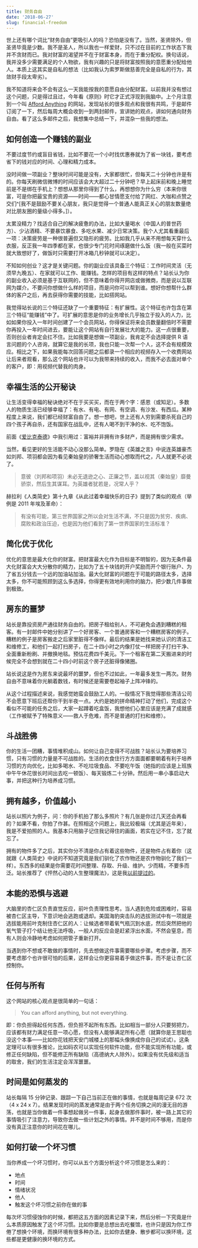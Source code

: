 ```yaml
---
title: 财务自由
date: '2018-06-27'
slug: financial-freedom
---
```


世上还有哪个词比“财务自由”更吸引人的吗？恐怕是没有了。当然，圣贤除外，但圣贤毕竟是少数。我不是圣人，所以我也一样爱财，只不过在目前的工作状态下我并不贪财而已。我对财富的渴望并不在于财富本身，而在于重分配权。换句话说，我并没多少需要满足的个人物欲，我有兴趣的只是将财富按照我的意愿重分配给他人。本质上这其实是自私的想法（比如我认为索罗斯做慈善完全是自私的行为，其敛财手段太卑劣）。

我不知道将来会不会有这么一天我能按我的意愿自由分配财富。以前我并没有想过这个问题，只是得过且过，今年看《原则》时它才正式浮现到我脑中。上个月注意到一个叫 [Afford Anything](https://affordanything.com) 的网站，发现站长的很多观点和我很有共鸣，于是邮件订阅了一下，然后每周大概会收到一到两封邮件，宣讲她的观点，讲如何通向财务自由。看了这么多邮件之后，我想集中总结一下，并混杂一些我的想法。

## 如何创造一个赚钱的副业

不要过度节约或盲目省钱，比如不要花一个小时找优惠券就为了省一块钱，要考虑省下的钱对应的时间、心理和精力成本。

没时间做一项副业？整块时间可能是没有，大家都很忙，但每天二十分钟也许是有的。你每天刷微信微博的时间应该会大大超过二十分钟吧？早上起床前和晚上睡觉前是不是绑在手机上？想想从那里你得到了什么，再想想你为什么穷（本来你很富，可是你把最宝贵的资源——时间——都心甘情愿支付给了网红、大咖和点赞之交们^[我不是鼓励不要关心朋友，我只是觉得一个普通人能真正关心的朋友数量绝对比朋友圈的量级小得多。]）。

太累没精力？找适合自己的解决疲惫的办法，比如大量喝水（中国人的普世药方）、少沾酒精、不要暴饮暴食、多吃水果、减少日常决策。我个人尤其看重最后一项：决策疲劳是一种很普遍但又隐形的疲劳。比如我几乎从来不用想每天穿什么衣服，反正我一年四季都在家，也很少专门花时间琢磨做什么饭（我一般在买菜时就大致想好了，做饭时只需要打开冰箱几秒钟就可以决定）。

不知如何创业？这才是关键问题。你的副业应该具备三个特征：工作时间灵活（无须早九晚五）、在家就可以工作、能赚钱。怎样的项目有这样的特点？站长认为你的副业收入必须是基于互联网的，但不意味着你得开网店或做微商，而是说以互联网为媒介。不要问你想做什么样的项目，而是问你可以帮到谁。想好你想帮什么群体的客户之后，再去获得你需要的技能，比如搭网站。

我觉得站长说的三个特征还缺了一个重要特征：有扩展性。这个特征也许包含在第三个特征“能赚钱”中了。可扩展的意思是你的业务增长几乎独立于投入的人力，比如如果你投入一年时间创建了一个会员网站，你得保证将来会员数量翻倍时不需要你再投入一年时间进去，要能让这个网站有自行发展壮大的能力。这一点很重要，否则创业者肯定会扛不住。比如我要是想做一项副业，我肯定不会选择提供 R 语言问题的个人咨询，就算它是我的长项，我也只能一次帮一个人，这不会有规模效应。相比之下，如果我能每次回答问题之后都录一个相应的视频存入一个收费网站让后来者观看，那么这个网站也许可以为我带来持续的收入，而我不必去面对单个的客户，即：用视频代替我的肉身。

## 幸福生活的公开秘诀

让生活变得幸福的秘诀绝对不在于买买买，而在于两个字：感恩（或知足）。多数人的物质生活已经够幸福了：有水、有电、有网、有空调、有沙发、有西瓜。某种程度上来说，我们都已经财富自由了。想一想吧，世上还有人穷到需要杀死自己的四个孩子再自杀，还有国家在战乱中，还有人喝不到干净的水、吃不饱饭。

前面《[爱比克泰德](/cn/2017/11/epictetus/)》中我引用过：富裕并非拥有许多财产，而是拥有很少需求。

当然，看见更好的生活能不动心没那么简单。罗隐在《英雄之言》中说连英雄豪杰如刘邦、项羽都会因为看见秦始皇的骄奢生活而动心想取而代之，凡人就更不必说了。

> 意彼（刘邦和项羽）未必无退逊之心、正廉之节，盖以视其（秦始皇）靡曼骄崇，然后生其谋耳。为英雄者犹若是，况常人乎？

赫拉利《人类简史》第十九章《从此过着幸福快乐的日子》提到了类似的观点（举例是 2011 年埃及革命）：

> 有没有可能，第三世界国家之所以会对生活不满，不只是因为贫穷、疾病、腐败和政治压迫，也是因为他们看到了第一世界国家的生活标准？

## 简化优于优化

优化的意思是最大化你的财富。把财富最大化作为目标是不明智的，因为无条件最大化财富会大大分散你的精力，比如为了五十块钱的开户奖励而开个银行账户、为了省五分钱去一个远的加油站加油。最大化财富的问题在于可能的路径太多，选择太多，你不可能照顾到这么多选择，你得更有效地利用你的脑力，把少数几件事做到极致。

## 房东的噩梦

站长是靠投资房产通往财务自由的。把房子租给别人，不可避免会遇到糟糕的租客。有一封邮件中她分别讲了一个好房客、一个普通房客和一个糟糕房客的例子。糟糕的例子是房客搬走之后家里脏得不像样。最后的结果是她找来她认识的清洁工和维修工，和他们一起打扫房子，在二十四小时之内像打仗一样把房子打扫干净、全面重新粉刷、并撤换地毯。预估花费四千美元。下一个租客在第二天搬进来的时候完全不会想到就在二十四小时前这个房子还脏得像猪圈。

站长说这是作为房东来说最坏的噩梦，但也不过如此，一年最多发生一两次。财务自由不意味着你光躺着数钱，有时候还是需要卷起袖子上阵冲锋的。

从这个过程描述来说，我感觉她蛮会鼓励工人的。一般情况下我觉得那些清洁公司不会愿意下班后还帮你干到半夜一点。大约是她的拼命精神打动了他们，完成这个看似不可能的任务之后，大家一起蹲着吃盒饭，我想他们心里应该是充满了成就感（工作被赋予了特殊意义——救人于危难，而不是普通的打扫和维修）。

## 斗战胜佛

你的生活一团糟，事情堆积成山。如何让自己变得不可战胜？站长认为要培养习惯，只有习惯的力量是不可战胜的。生活的衣食住行方方面面都要朝着有利于培养习惯的方向优化，比如多喝水、不吃垃圾食品、不要吃午饭（她指的应该是上班族中午午休花很长时间出去吃一顿饭）、每天锻炼二十分钟。然后用一串小事启动大事，并把这种行为培养成习惯。

## 拥有越多，价值越小

站长以照片为例子，问：你的手机拍了那么多照片？有几张是你过几天还会再看的？如果不看，你拍了作甚。在照相这个问题上，我比较极端（尤其是近年来），我是不爱拍照的人。我基本只用脑子记住我记得住的画面，若实在记不住，忘了就忘了。

拥有的物件多了之后，其实你分不清是你占有着这些物件，还是物件占有着你（这就跟《人类简史》中说的不知道究竟是我们驯化了农作物还是农作物驯化了我们一样）。东西多的结果是你需要花时间整理、存取、升级、维护。少而精，不要多而泛。站长推荐了《怦然心动的人生整理魔法》，这是我[以前提过的](/cn/2015/10/tidy/)。

## 本能的恐惧与逃避

大脑里的杏仁区负责直觉反应，前叶负责理性思考。当人遇到危险或困难时，容易被杏仁区主导，下意识地会逃跑或退却。美国海豹突击队的选拔测试中有一项就是选拔能用前叶克制住杏仁区的人：让候选者带着氧气瓶沉到水底，然后突然把他的氧气管子打个结让他无法呼吸，一般人的反应会是赶紧浮出水面，不然会窒息，而有人则会冷静地考虑如何把管子重新打开。

当遇到你不想或不敢做的事情时，先去想做这件事需要哪些步骤。考虑步骤，而不要考虑那个也许很可怕的后果，这样会让你更容易着手做这件事，而不是让杏仁区控制你。

## 任何与所有

这个网站的核心观点是很简单的一句话：

> You can afford anything, but not everything.

即：你负担得起任何东西，但负担不起所有东西。比如相当一部分人只要努把力，应该都有财力满足任意一项心愿，但没有人能够满足所有心愿（就算你是王思聪也没这个本事——比如你花钱把天安门城楼上的那幅头像换成你自己的试试）。这条定理可以有很多推论，比如码农可以实现任何软件功能，但不能实现所有功能，或修正任何缺陷，但不能修正所有缺陷（高德纳大人除外）。如果没有优先级和适当的取舍，我们的生活注定会浑浑噩噩。

## 时间是如何蒸发的

站长每隔 15 分钟记录、跟踪一下自己当前正在做的事情，也就是每周记录 672 次（4 x 24 x 7）。结果发现时间的蒸发通常是由于两个任务切换之间的漫无目的游荡，也就是当你做着一件事想起做另一件事，起身去做那件事时，被一路上其它的事情吸引了注意力，导致你去做一些计划之外的事情。并不是时间不够用，而是你没有真正注意你的时间花在哪儿。

## 如何打破一个坏习惯

当你养成一个坏习惯时，你可以从五个方面分析这个坏习惯是怎么来的：

- 地点
- 时间
- 情绪状况
- 他人
- 触发这个坏习惯之前你在做的事

每次坏习惯侵蚀你的时候，都把这五方面的因素记录下来，然后分析一下究竟是什么本质原因触发了这个坏习惯。比如你要是总想出去吃餐馆，也许只是因为你工作倦了想换个环境，而换环境有很多种办法，比如你去健身、散步都可以换环境，这些都是更健康的换环境的方式。
